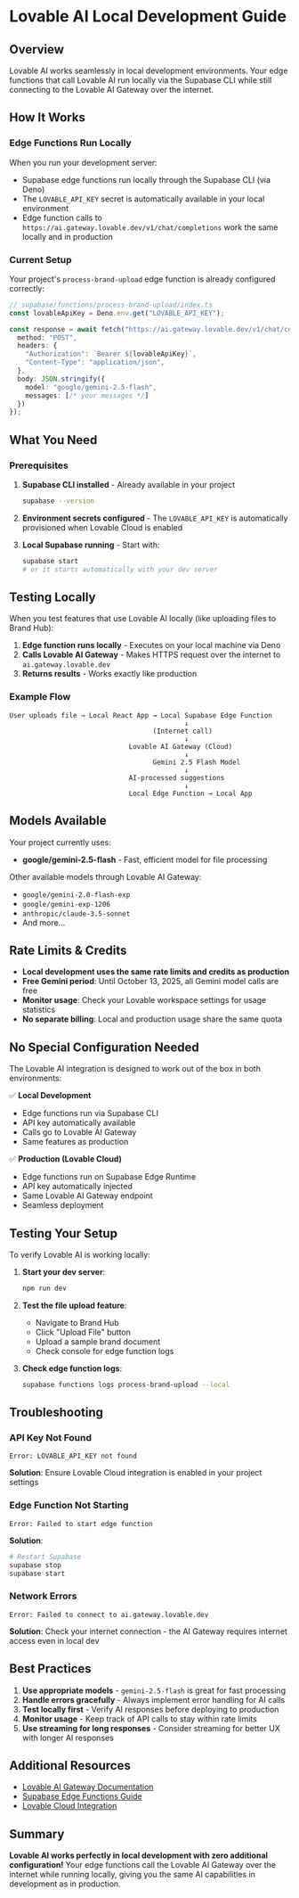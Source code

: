 # Lovable AI Local Development Guide

## Overview

Lovable AI works seamlessly in local development environments. Your edge functions that call Lovable AI run locally via the Supabase CLI while still connecting to the Lovable AI Gateway over the internet.

## How It Works

### Edge Functions Run Locally

When you run your development server:
- Supabase edge functions run locally through the Supabase CLI (via Deno)
- The `LOVABLE_API_KEY` secret is automatically available in your local environment
- Edge function calls to `https://ai.gateway.lovable.dev/v1/chat/completions` work the same locally and in production

### Current Setup

Your project's `process-brand-upload` edge function is already configured correctly:

```typescript
// supabase/functions/process-brand-upload/index.ts
const lovableApiKey = Deno.env.get("LOVABLE_API_KEY");

const response = await fetch("https://ai.gateway.lovable.dev/v1/chat/completions", {
  method: "POST",
  headers: {
    "Authorization": `Bearer ${lovableApiKey}`,
    "Content-Type": "application/json",
  },
  body: JSON.stringify({
    model: "google/gemini-2.5-flash",
    messages: [/* your messages */]
  })
});
```

## What You Need

### Prerequisites

1. **Supabase CLI installed** - Already available in your project
   ```bash
   supabase --version
   ```

2. **Environment secrets configured** - The `LOVABLE_API_KEY` is automatically provisioned when Lovable Cloud is enabled

3. **Local Supabase running** - Start with:
   ```bash
   supabase start
   # or it starts automatically with your dev server
   ```

## Testing Locally

When you test features that use Lovable AI locally (like uploading files to Brand Hub):

1. **Edge function runs locally** - Executes on your local machine via Deno
2. **Calls Lovable AI Gateway** - Makes HTTPS request over the internet to `ai.gateway.lovable.dev`
3. **Returns results** - Works exactly like production

### Example Flow

```
User uploads file → Local React App → Local Supabase Edge Function
                                            ↓
                                    (Internet call)
                                            ↓
                              Lovable AI Gateway (Cloud)
                                            ↓
                                    Gemini 2.5 Flash Model
                                            ↓
                              AI-processed suggestions
                                            ↓
                              Local Edge Function → Local App
```

## Models Available

Your project currently uses:
- **google/gemini-2.5-flash** - Fast, efficient model for file processing

Other available models through Lovable AI Gateway:
- `google/gemini-2.0-flash-exp`
- `google/gemini-exp-1206`
- `anthropic/claude-3.5-sonnet`
- And more...

## Rate Limits & Credits

- **Local development uses the same rate limits and credits as production**
- **Free Gemini period**: Until October 13, 2025, all Gemini model calls are free
- **Monitor usage**: Check your Lovable workspace settings for usage statistics
- **No separate billing**: Local and production usage share the same quota

## No Special Configuration Needed

The Lovable AI integration is designed to work out of the box in both environments:

✅ **Local Development**
- Edge functions run via Supabase CLI
- API key automatically available
- Calls go to Lovable AI Gateway
- Same features as production

✅ **Production (Lovable Cloud)**
- Edge functions run on Supabase Edge Runtime
- API key automatically injected
- Same Lovable AI Gateway endpoint
- Seamless deployment

## Testing Your Setup

To verify Lovable AI is working locally:

1. **Start your dev server**:
   ```bash
   npm run dev
   ```

2. **Test the file upload feature**:
   - Navigate to Brand Hub
   - Click "Upload File" button
   - Upload a sample brand document
   - Check console for edge function logs

3. **Check edge function logs**:
   ```bash
   supabase functions logs process-brand-upload --local
   ```

## Troubleshooting

### API Key Not Found
```
Error: LOVABLE_API_KEY not found
```
**Solution**: Ensure Lovable Cloud integration is enabled in your project settings

### Edge Function Not Starting
```
Error: Failed to start edge function
```
**Solution**:
```bash
# Restart Supabase
supabase stop
supabase start
```

### Network Errors
```
Error: Failed to connect to ai.gateway.lovable.dev
```
**Solution**: Check your internet connection - the AI Gateway requires internet access even in local dev

## Best Practices

1. **Use appropriate models** - `gemini-2.5-flash` is great for fast processing
2. **Handle errors gracefully** - Always implement error handling for AI calls
3. **Test locally first** - Verify AI responses before deploying to production
4. **Monitor usage** - Keep track of API calls to stay within rate limits
5. **Use streaming for long responses** - Consider streaming for better UX with longer AI responses

## Additional Resources

- [Lovable AI Gateway Documentation](https://docs.lovable.dev/ai-gateway)
- [Supabase Edge Functions Guide](https://supabase.com/docs/guides/functions)
- [Lovable Cloud Integration](https://docs.lovable.dev/integrations/supabase)

## Summary

**Lovable AI works perfectly in local development with zero additional configuration!** Your edge functions call the Lovable AI Gateway over the internet while running locally, giving you the same AI capabilities in development as in production.
